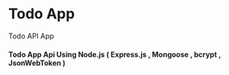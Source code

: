 # Todo App 
 Todo API App  
 #### Todo App Api Using Node.js ( Express.js , Mongoose , bcrypt , JsonWebToken )
